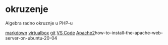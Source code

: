 # okruzenje
Algebra radno okruznje u PHP-u

[markdown](https://www.markdownguide.org/cheat-sheet/)
[virtualbox](https://www.oracle.com/virtualization/technologies/vm/downloads/virtualbox-downloads.html)
[git](https://git-scm.com/download/win)
[VS Code](https://code.visualstudio.com/docs/setup/windows)
[Apache2](https://www.digitalocean.com/community/tutorials/)how-to-install-the-apache-web-server-on-ubuntu-20-04
